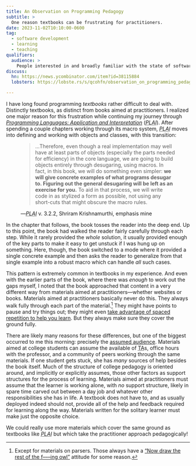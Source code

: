 ```yaml
---
title: An Observation on Programming Pedagogy
subtitle: >
  One reason textbooks can be frustrating for practitioners.
date: 2023-11-02T10:10:00-0600
tag:
  - software development
  - learning
  - teaching
qualifiers:
  audience: >
    People interested in and broadly familiar with the state of software pedagogy.
discuss:
  hn: https://news.ycombinator.com/item?id=38115884
  lobsters: https://lobste.rs/s/qcohfn/observation_on_programming_pedagogy

---
```


I have long found programming *textbooks* rather difficult to deal with. Distinctly textbooks, as distinct from books aimed at practitioners. I realized one major reason for this frustration while continuing my journey through [<cite>Programming Languages: Application and Interpretation</cite>](https://plai.org) (<cite><abbr title="Programming Languages: Application and Interpretation">PLAI</abbr></cite>). After spending a couple chapters working through its macro system, <cite><abbr title="Programming Languages: Application and Interpretation">PLAI</abbr></cite> moves into defining and working with objects and classes, with this transition:

<figure class="quotation">

> …Therefore, even though a real implementation may well have at least parts of objects (especially the parts needed for efficiency) in the core language, we are going to build objects entirely through desugaring, using macros. In fact, in this book, we will do something even simpler: **we will give concrete examples of what programs desugar to. Figuring out the general desugaring will be left as an exercise for you.** To aid in that process, we will write code in as stylized a form as possible, not using any short-cuts that might obscure the macro rules.

<figcaption>—<cite><abbr title="Programming Languages: Application and Interpretation">PLAI</abbr></cite> v. 3.2.2, Shriram Krishnamurthi, emphasis mine</figcaption>

</figure>

In the chapter that follows, the book tosses the reader into the deep end. Up to this point, the book had walked the reader fairly carefully through each step. While it rarely provided the *whole* solution, it usually provided enough of the key parts to make it easy to get unstuck if I was hung up on something. Here, though, the book switched to a mode where it provided a single concrete example and then asks the reader to generalize from that single example into a robust macro which can handle *all* such cases.

This pattern is extremely common in textbooks in my experience. And even with the earlier parts of the book, where there was *enough* to work out the gaps myself, I noted that the book approached that content in a very different way from materials aimed at practitioners—whether websites or books. Materials aimed at practitioners basically never do this. They always walk fully through each part of the material.[^parsers] They might have points to pause and try things out; they might even [take advantage of spaced repetition to help you learn](https://www.executeprogram.com). But they always make sure they cover the ground fully.

There are likely many reasons for these differences, but one of the biggest occurred to me this morning: precisely the [assumed audience](https://v4.chriskrycho.com/2018/assumed-audiences.html). Materials aimed at college students can assume the available of <abbr title="teaching assistant">TA</abbr>s, office hours with the professor, and a community of peers working through the same materials. If one student gets stuck, she has *many* sources of help besides the book itself. Much of the structure of college pedagogy is oriented around, and implicitly or explicitly assumes, those other factors as support structures for the process of learning. Materials aimed at practitioners must assume that the learner is working alone, with *no* support structure, likely in spare time carved out between a day job and whatever other responsibilities she has in life. A textbook does not have to, and as usually deployed indeed should not, provide all of the help and feedback required for learning along the way. Materials written for the solitary learner must make just the opposite choice.

We could really use more materials which cover the same ground as textbooks like <cite><abbr title="Programming Languages: Application and Interpretation">PLAI</abbr></cite> but which take the practitioner approach pedagogically!


[^parsers]: Except for materials on parsers. Those always have a [“Now draw the rest of the f–––ing owl”](https://knowyourmeme.com/memes/how-to-draw-an-owl) attitude for some reason.
